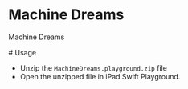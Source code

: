 # Machine Dreams
Machine Dreams

# Usage
* Unzip the `MachineDreams.playground.zip` file
* Open the unzipped file in iPad Swift Playground.
